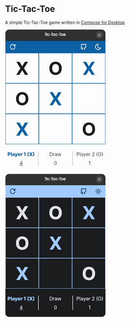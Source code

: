 # Tic-Tac-Toe
A simple Tic-Tac-Toe game written in [Compose for Desktop](https://www.jetbrains.com/lp/compose-mpp/)

![Screenshot in light mode](screenshots/light.png#gh-light-mode-only)
![Screenshot in dark mode](screenshots/dark.png#gh-dark-mode-only)